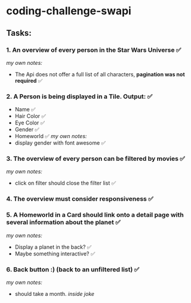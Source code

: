 # coding-challenge-swapi

## Tasks:

### 1. An overview of every person in the Star Wars Universe ✅

_my own notes:_

- The Api does not offer a full list of all characters, **pagination was not required** ✅

### 2. A Person is being displayed in a Tile. Output: ✅

- Name ✅
- Hair Color ✅
- Eye Color ✅
- Gender ✅
- Homeworld ✅
  _my own notes:_
- display gender with font awesome ✅

### 3. The overview of every person can be filtered by movies ✅
  _my own notes:_
- click on filter should close the filter list ✅

### 4. The overview must consider responsiveness ✅

### 5. A Homeworld in a Card should link onto a detail page with several information about the planet ✅

_my own notes:_
- Display a planet in the back? ✅
- Maybe something interactive? ✅

### 6. Back button :) (back to an unfiltered list) ✅

_my own notes:_
- should take a month. _inside joke_
